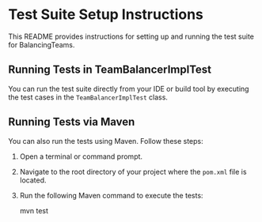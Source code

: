 # Test Suite Setup Instructions

This README provides instructions for setting up and running the test suite for BalancingTeams.

## Running Tests in TeamBalancerImplTest

You can run the test suite directly from your IDE or build tool by executing the test cases in the `TeamBalancerImplTest` class.

## Running Tests via Maven

You can also run the tests using Maven. Follow these steps:

1. Open a terminal or command prompt.

2. Navigate to the root directory of your project where the `pom.xml` file is located.

3. Run the following Maven command to execute the tests:

   mvn test